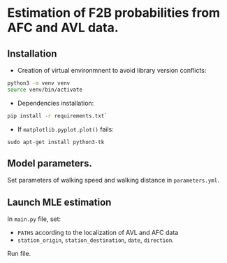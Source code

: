 # Estimation of F2B probabilities from AFC and AVL data.

## Installation

- Creation of virtual environmnent to avoid library version conflicts:
```bash
python3 -m venv venv
source venv/bin/activate
```
- Dependencies installation: 
```bash
pip install -r requirements.txt`
```

- If `matplotlib.pyplot.plot()` fails:
```
sudo apt-get install python3-tk
```

## Model parameters.
Set parameters of walking speed and walking distance in `parameters.yml`.


## Launch MLE estimation

In `main.py` file, set:
- `PATHS` according to the localization of AVL and AFC data
- `station_origin`, `station_destination`, `date`, `direction`.

Run file.

